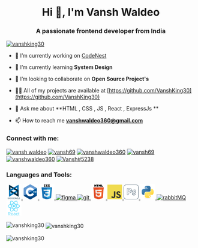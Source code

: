 <!-- - 👋 Hi, I’m @VanshKing30
- 👀 I’m interested in Coding 
- 🌱 I’m currently learning C++ , Data Structure and Algorithm's.
- 💞️ I’m looking to collaborate on Open Source Projects.
- 📫 How to reach me mail me on vanshwaldeo360@gmail.com -->

<!---
VanshKing30/VanshKing30 is a ✨ special ✨ repository because its `README.md` (this file) appears on your GitHub profile.
You can click the Preview link to take a look at your changes.
--->
<h1 align="center">Hi 👋, I'm Vansh Waldeo</h1>
<h3 align="center">A passionate frontend developer from India</h3>

<p align="left"> <a href="https://github.com/ryo-ma/github-profile-trophy"><img src="https://github-profile-trophy.vercel.app/?username=vanshking30" alt="vanshking30" /></a> </p>

- 🔭 I’m currently working on [CodeNest](https://github.com/VanshKing30/codenest)

- 🌱 I’m currently learning **System Design**

- 👯 I’m looking to collaborate on **Open Source Project's**

- 👨‍💻 All of my projects are available at [https://github.com/VanshKing30](https://github.com/VanshKing30)

- 💬 Ask me about **HTML , CSS , JS , React , ExpressJs **

- 📫 How to reach me **vanshwaldeo360@gmail.com**

<h3 align="left">Connect with me:</h3>
<p align="left">
<a href="https://linkedin.com/in/vansh waldeo" target="blank"><img align="center" src="https://raw.githubusercontent.com/rahuldkjain/github-profile-readme-generator/master/src/images/icons/Social/linked-in-alt.svg" alt="vansh waldeo" height="30" width="40" /></a>
<a href="https://www.codechef.com/users/vansh69" target="blank"><img align="center" src="https://cdn.jsdelivr.net/npm/simple-icons@3.1.0/icons/codechef.svg" alt="vansh69" height="30" width="40" /></a>
<a href="https://www.hackerrank.com/vanshwaldeo360" target="blank"><img align="center" src="https://raw.githubusercontent.com/rahuldkjain/github-profile-readme-generator/master/src/images/icons/Social/hackerrank.svg" alt="vanshwaldeo360" height="30" width="40" /></a>
<a href="https://www.leetcode.com/vansh69" target="blank"><img align="center" src="https://raw.githubusercontent.com/rahuldkjain/github-profile-readme-generator/master/src/images/icons/Social/leet-code.svg" alt="vansh69" height="30" width="40" /></a>
<a href="https://auth.geeksforgeeks.org/user/vanshwaldeo360" target="blank"><img align="center" src="https://raw.githubusercontent.com/rahuldkjain/github-profile-readme-generator/master/src/images/icons/Social/geeks-for-geeks.svg" alt="vanshwaldeo360" height="30" width="40" /></a>
<a href="https://discord.gg/Vansh#5238" target="blank"><img align="center" src="https://raw.githubusercontent.com/rahuldkjain/github-profile-readme-generator/master/src/images/icons/Social/discord.svg" alt="Vansh#5238" height="30" width="40" /></a>
</p>

<h3 align="left">Languages and Tools:</h3>
<p align="left"> <a href="https://backbonejs.org" target="_blank" rel="noreferrer"> <img src="https://raw.githubusercontent.com/devicons/devicon/master/icons/backbonejs/backbonejs-original-wordmark.svg" alt="backbonejs" width="40" height="40"/> </a> <a href="https://www.w3schools.com/cpp/" target="_blank" rel="noreferrer"> <img src="https://raw.githubusercontent.com/devicons/devicon/master/icons/cplusplus/cplusplus-original.svg" alt="cplusplus" width="40" height="40"/> </a> <a href="https://www.w3schools.com/css/" target="_blank" rel="noreferrer"> <img src="https://raw.githubusercontent.com/devicons/devicon/master/icons/css3/css3-original-wordmark.svg" alt="css3" width="40" height="40"/> </a> <a href="https://www.figma.com/" target="_blank" rel="noreferrer"> <img src="https://www.vectorlogo.zone/logos/figma/figma-icon.svg" alt="figma" width="40" height="40"/> </a> <a href="https://git-scm.com/" target="_blank" rel="noreferrer"> <img src="https://www.vectorlogo.zone/logos/git-scm/git-scm-icon.svg" alt="git" width="40" height="40"/> </a> <a href="https://www.w3.org/html/" target="_blank" rel="noreferrer"> <img src="https://raw.githubusercontent.com/devicons/devicon/master/icons/html5/html5-original-wordmark.svg" alt="html5" width="40" height="40"/> </a> <a href="https://developer.mozilla.org/en-US/docs/Web/JavaScript" target="_blank" rel="noreferrer"> <img src="https://raw.githubusercontent.com/devicons/devicon/master/icons/javascript/javascript-original.svg" alt="javascript" width="40" height="40"/> </a> <a href="https://www.photoshop.com/en" target="_blank" rel="noreferrer"> <img src="https://raw.githubusercontent.com/devicons/devicon/master/icons/photoshop/photoshop-line.svg" alt="photoshop" width="40" height="40"/> </a> <a href="https://www.python.org" target="_blank" rel="noreferrer"> <img src="https://raw.githubusercontent.com/devicons/devicon/master/icons/python/python-original.svg" alt="python" width="40" height="40"/> </a> <a href="https://www.rabbitmq.com" target="_blank" rel="noreferrer"> <img src="https://www.vectorlogo.zone/logos/rabbitmq/rabbitmq-icon.svg" alt="rabbitMQ" width="40" height="40"/> </a> <a href="https://reactjs.org/" target="_blank" rel="noreferrer"> <img src="https://raw.githubusercontent.com/devicons/devicon/master/icons/react/react-original-wordmark.svg" alt="react" width="40" height="40"/> </a> </p>

<p><img align="left" src="https://github-readme-stats.vercel.app/api/top-langs?username=vanshking30&show_icons=true&locale=en&layout=compact" alt="vanshking30" /></p>

<p>&nbsp;<img align="center" src="https://github-readme-stats.vercel.app/api?username=vanshking30&show_icons=true&locale=en" alt="vanshking30" /></p>

<p><img align="center" src="https://github-readme-streak-stats.herokuapp.com/?user=vanshking30&" alt="vanshking30" /></p>
